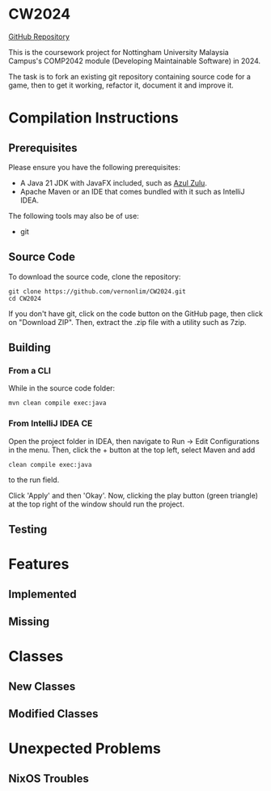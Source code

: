 # CW2024
[GitHub Repository](https://github.com/vernonlim/CW2024)

This is the coursework project for Nottingham University Malaysia Campus's COMP2042 module (Developing Maintainable Software) in 2024.

The task is to fork an existing git repository containing source code for a game, then to get it working, refactor it, document it and improve it.

# Compilation Instructions
## Prerequisites
Please ensure you have the following prerequisites:
- A Java 21 JDK with JavaFX included, such as [Azul Zulu](https://www.azul.com/downloads/?version=java-21-lts&package=jdk-fx#zulu).
- Apache Maven or an IDE that comes bundled with it such as IntelliJ IDEA.

The following tools may also be of use:
- git

## Source Code
To download the source code, clone the repository:
```shell
git clone https://github.com/vernonlim/CW2024.git
cd CW2024
```

If you don't have git, click on the code button on the GitHub page, then click on "Download ZIP". Then, extract the .zip file with a utility such as 7zip.

## Building
### From a CLI
While in the source code folder:
```shell
mvn clean compile exec:java
```

### From IntelliJ IDEA CE
Open the project folder in IDEA, then navigate to Run -> Edit Configurations in the menu. Then, click the + button at the top left, select Maven and add
```shell
clean compile exec:java
```
to the run field.

Click 'Apply' and then 'Okay'. Now, clicking the play button (green triangle) at the top right of the window should run the project.

## Testing

# Features
## Implemented
## Missing

# Classes
## New Classes
## Modified Classes

# Unexpected Problems
## NixOS Troubles
